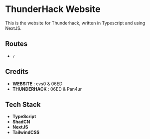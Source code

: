 # ThunderHack Website

This is the website for Thunderhack, written in Typescript and using NextJS.

## Routes

- `/`

## Credits

- **WEBSITE** : cvs0 & 06ED
- **THUNDERHACK** : 06ED & Pan4ur

## Tech Stack

- **TypeScript**
- **ShadCN**
- **NextJS**
- **TailwindCSS**
